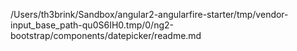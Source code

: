 /Users/th3brink/Sandbox/angular2-angularfire-starter/tmp/vendor-input_base_path-qu0S6IH0.tmp/0/ng2-bootstrap/components/datepicker/readme.md